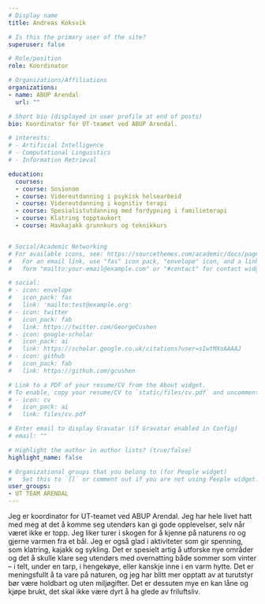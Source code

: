 ```yaml
---
# Display name
title: Andreas Koksvik

# Is this the primary user of the site?
superuser: false

# Role/position
role: Koordinator

# Organizations/Affiliations
organizations:
- name: ABUP Arendal
  url: ""

# Short bio (displayed in user profile at end of posts)
bio: Koordinator for UT-teamet ved ABUP Arendal.

# interests:
# - Artificial Intelligence
# - Computational Linguistics
# - Information Retrieval

education:
  courses:
  - course: Sosionom
  - course: Videreutdanning i psykisk helsearbeid
  - course: Videreutdanning i kognitiv terapi
  - course: Spesialistutdanning med fordypning i familieterapi
  - course: Klatring topptaukort
  - course: Havkajakk grunnkurs og teknikkurs


# Social/Academic Networking
# For available icons, see: https://sourcethemes.com/academic/docs/page-builder/#icons
#   For an email link, use "fas" icon pack, "envelope" icon, and a link in the
#   form "mailto:your-email@example.com" or "#contact" for contact widget.

# social:
# - icon: envelope
#   icon_pack: fas
#   link: 'mailto:test@example.org'
# - icon: twitter
#   icon_pack: fab
#   link: https://twitter.com/GeorgeCushen
# - icon: google-scholar
#   icon_pack: ai
#   link: https://scholar.google.co.uk/citations?user=sIwtMXoAAAAJ
# - icon: github
#   icon_pack: fab
#   link: https://github.com/gcushen

# Link to a PDF of your resume/CV from the About widget.
# To enable, copy your resume/CV to `static/files/cv.pdf` and uncomment the lines below.
# - icon: cv
#   icon_pack: ai
#   link: files/cv.pdf

# Enter email to display Gravatar (if Gravatar enabled in Config)
# email: ""

# Highlight the author in author lists? (true/false)
highlight_name: false

# Organizational groups that you belong to (for People widget)
#   Set this to `[]` or comment out if you are not using People widget.
user_groups:
- UT TEAM ARENDAL
---
```


Jeg er koordinator for UT-teamet ved ABUP Arendal. Jeg har hele livet hatt med meg at det å komme seg utendørs kan gi gode opplevelser, selv når været ikke er topp. Jeg liker turer i skogen for å kjenne på naturens ro og gjerne varmen fra et bål. Jeg er også glad i aktiviteter som gir spenning, som klatring, kajakk og sykling. Det er spesielt artig å utforske nye områder og det å skulle klare seg utendørs med overnatting både sommer som vinter – i telt, under en tarp, i hengekøye, eller kanskje inne i en varm hytte. Det er meningsfullt å ta vare på naturen, og jeg har blitt mer opptatt av at turutstyr bør være holdbart og uten miljøgifter. Det er dessuten mye en kan låne og kjøpe brukt, det skal ikke være dyrt å ha glede av friluftsliv.
